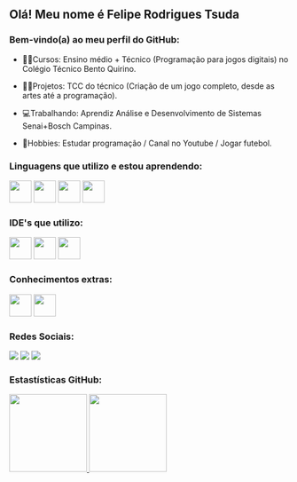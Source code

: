 ## Olá! Meu nome é Felipe Rodrigues Tsuda
### Bem-vindo(a) ao meu perfil do GitHub:

- 👨‍🏫Cursos: Ensino médio + Técnico (Programação para jogos digitais) no Colégio Técnico Bento Quirino.

- 👩‍💻Projetos: TCC do técnico (Criação de um jogo completo, desde as artes até a programação).

- 💻Trabalhando: Aprendiz Análise e Desenvolvimento de Sistemas Senai+Bosch Campinas.

- 🎈Hobbies: Estudar programação / Canal no Youtube / Jogar futebol.

### Linguagens que utilizo e estou aprendendo:

<img src="https://cdn.jsdelivr.net/gh/devicons/devicon/icons/python/python-original.svg" width="40" height="40"/> <img src="https://cdn.jsdelivr.net/gh/devicons/devicon/icons/java/java-original.svg"  width="40" height="40"/> <img src="https://cdn.jsdelivr.net/gh/devicons/devicon/icons/html5/html5-original.svg" width="40" height="40"/> <img src="https://cdn.jsdelivr.net/gh/devicons/devicon/icons/css3/css3-original.svg" width="40" height="40"/>

### IDE's que utilizo:

<img src="https://cdn.jsdelivr.net/gh/devicons/devicon/icons/pycharm/pycharm-original.svg"  width="40" height="40"/>  <img src="https://cdn.jsdelivr.net/gh/devicons/devicon/icons/intellij/intellij-original.svg" width="40" height="40"/> <img src="https://cdn.jsdelivr.net/gh/devicons/devicon/icons/vscode/vscode-original.svg" width="40" height="40"/>

### Conhecimentos extras:

<img src="https://cdn.jsdelivr.net/gh/devicons/devicon/icons/photoshop/photoshop-plain.svg" width="40" height="40" /> <img src="https://cdn.jsdelivr.net/gh/devicons/devicon/icons/illustrator/illustrator-plain.svg" width="40" height="40"/>

### Redes Sociais:

<div>
<a href="https://www.youtube.com/channel/UCES1cC5aiNI_haaBbW-orbw" target="_blank"><img src="https://img.shields.io/badge/YouTube-FF0000?style=for-the-badge&logo=youtube&logoColor=white" target="_blank"></a>
<a href="https://www.twitch.tv/tsuda12_" target="_blank"><img src="https://img.shields.io/badge/Twitch-9146FF?style=for-the-badge&logo=twitch&logoColor=white" target="_blank"></a>
<a href = "mailto:contato@felipe.tsuda01@gmail.com"><img src="https://img.shields.io/badge/Gmail-D14836?style=for-the-badge&logo=gmail&logoColor=white" target="_blank"></a>
</div>


### Estastísticas GitHub:

<div>
<a href="https://github.com/Tsuda12">
<img height="140em" src="https://github-readme-stats.vercel.app/api?username=Tsuda12&show_icons=true&theme=dark&include_all_commits=true&count_private=true"/>   <img height="140em" src="https://github-readme-stats.vercel.app/api/top-langs/?username=Tsuda12&layout=compact&langs_count=7&theme=dark"/>
</div>








